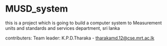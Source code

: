 MUSD_system
===========

this is a project which is going to build a computer system to Measurement units and standards and services department, sri lanka

contributers:
	Team leader: K.P.D.Tharaka - tharakamd.12@cse.mrt.ac.lk
